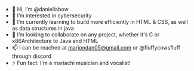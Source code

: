 - 👋 Hi, I’m @daniellabow
- 👀 I’m interested in cybersecurity
- 🌱 I’m currently learning to build more efficiently in HTML & CSS, as well as data structures in java
- 💞️ I’m looking to collaborate on any project, whether it's C or x86Architecture to Java and HTML
- 📫 I can be reached at marjondan05@gmail.com or @fluffycowsfluff through discord
- ⚡ Fun fact: I'm a mariachi musician and vocalist!
